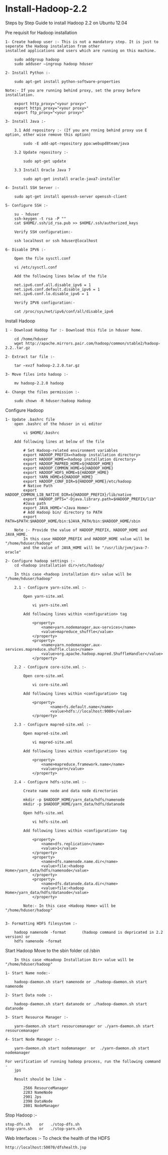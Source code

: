 Install-Hadoop-2.2
==================

Steps by Step Guide to install Hadoop 2.2 on Ubuntu 12.04

Pre requisit for Hadoop installation

	1- Create hadoop user :- This is not a mandatory step. It is just to seperate the Hadoop instalation from other
	installed applications and users which are running on this machine.

    	sudo addgroup hadoop
    	sudo adduser —ingroup hadoop hduser

	2- Install Python :- 
	
		sudo apt-get install python-software-properties
	
	Note:- If you are running behind proxy, set the proxy before installation.
	
		export http_proxy="<your proxy>"
		export https_proxy="<your proxy>"
		export ftp_proxy="<your proxy>"
	
	3- Install Java :- 
	
		3.1 Add repository :- (If you are rnning behind proxy use E option, other wise remove this option)
		
			sudo -E add-apt-repository ppa:webupd8team/java
		
		3.2 Update repository :- 
	
			sudo apt-get update
			
		3.3 Install Oracle Java 7
		
			sudo apt-get install oracle-java7-installer
			
	4- Install SSH Server :-
	
		sudo apt-get install openssh-server openssh-client
		
	5- Configure SSH :- 
	
		su - hduser
		ssh-keygen -t rsa -P ""
		cat $HOME/.ssh/id_rsa.pub >> $HOME/.ssh/authorized_keys
	
		Verify SSH configuration:-  
		
		ssh localhost or ssh hduser@localhost
	
	6- Disable IPV6 :- 
	
		Open the file sysctl.conf
	
		vi /etc/sysctl.conf
	
		Add the following lines below of the file
	
		net.ipv6.conf.all.disable_ipv6 = 1
		net.ipv6.conf.default.disable_ipv6 = 1
		net.ipv6.conf.lo.disable_ipv6 = 1
		
		Verify IPV6 configuration:-  
	
		cat /proc/sys/net/ipv6/conf/all/disable_ipv6
	
Install Hadoop

	1 - Download Haddop Tar :- Download this file in hduser home.
	
		cd /home/hduser
		wget http://apache.mirrors.pair.com/hadoop/common/stable2/hadoop-2.2..tar.gz
		
	2- Extract tar file :-
		
		tar –xvzf hadoop-2.2.0.tar.gz
		
	3- Move files into hadoop :- 
	
		mv hadoop-2.2.0 hadoop
		
	4- Change the files permission :- 
		
		sudo chown -R hduser:hadoop Hadoop
		
Configure Hadoop	

	1- Update .bashrc file
		open .bashrc of the hduser in vi editor
		
			vi $HOME/.bashrc
		
		Add following lines at below of the file
			
			# Set Hadoop-related environment variables
			export HADOOP_PREFIX=<hadoop installation directory>
			export HADOOP_HOME=<hadoop installation directory>
			export HADOOP_MAPRED_HOME=${HADOOP_HOME}
			export HADOOP_COMMON_HOME=${HADOOP_HOME}
			export HADOOP_HDFS_HOME=${HADOOP_HOME}
			export YARN_HOME=${HADOOP_HOME}
			export HADOOP_CONF_DIR=${HADOOP_HOME}/etc/hadoop
			# Native Path
			export HADOOP_COMMON_LIB_NATIVE_DIR=${HADOOP_PREFIX}/lib/native
			export HADOOP_OPTS="-Djava.library.path=$HADOOP_PREFIX/lib"
			#Java path
			export JAVA_HOME='<Java Home>'
			# Add Hadoop bin/ directory to PATH
			export PATH=$PATH:$HADOOP_HOME/bin:$JAVA_PATH/bin:$HADOOP_HOME/sbin
			
		Note :- Provide the value of HADOOP_PREFIX, HADOOP_HOME and JAVA_HOME.
			In this case HADOOP_PREFIX and HADOOP_HOME value will be "/home/hduser/hadoop"
			and the value of JAVA_HOME will be "/usr/lib/jvm/java-7-oracle" 
	
	2- Configure hadoop settings :- 
		cd <hadoop installation dir>/etc/hadoop/
		
		In this case <hadoop installation dir> value will be "/home/hduser/hadoop"
	
		2.1 - Configure yarn-site.xml :- 
			
			Open yarn-site.xml 
			
				vi yarn-site.xml
			
			Add following lines within <configuration> tag
			
				<property>
				    <name>yarn.nodemanager.aux-services</name>
				    <value>mapreduce_shuffle</value>
				</property>
				<property>
				    <name>yarn.nodemanager.aux-services.mapreduce.shuffle.class</name>
				    <value>org.apache.hadoop.mapred.ShuffleHandler</value>
				</property>
		
		2.2 - Configure core-site.xml :- 
			
			Open core-site.xml 
			
				vi core-site.xml
			
			Add following lines within <configuration> tag
			
				<property>
			    	    <name>fs.default.name</name>
			    	    <value>hdfs://localhost:9000</value>
				</property>
				
		2.3 - Configure mapred-site.xml :- 
			
			Open mapred-site.xml 
			
				vi mapred-site.xml
			
			Add following lines within <configuration> tag
			
				<property>
				    <name>mapreduce.framework.name</name>
				    <value>yarn</value>
				</property>

		2.4 - Configure hdfs-site.xml :- 
			
			Create name node and data node directories
			
			mkdir -p $HADOOP_HOME/yarn_data/hdfs/namenode
			mkdir -p $HADOOP_HOME/yarn_data/hdfs/datanode
			
			Open hdfs-site.xml 
			
				vi hdfs-site.xml
			
			Add following lines within <configuration> tag
			
				<property>
				    <name>dfs.replication</name>
				    <value>1</value>
				</property>
				<property>
				    <name>dfs.namenode.name.dir</name>
				    <value>file:<hadoop Home>/yarn_data/hdfs/namenode</value>
				</property>
				<property>
				    <name>dfs.datanode.data.dir</name>
				    <value>file:<hadoop Home>/yarn_data/hdfs/datanode</value>
				</property>
				
			Note:- In this case <Hadoop Home> will be "/home/hduser/hadoop" 
			
			
	3- Formatting HDFS filesystem :-
	
		hadoop namenode -format       (hadoop command is depricated in 2.2 version) or
		hdfs namenode -format
	
Start Hadoop
	Move to the sbin folder
		cd <Hoadoop Installation Dir>/sbin
		
		In this case <Hoadoop Installation Dir> value will be "/home/hduser/hadoop"
	
	1- Start Name node:- 
		
		hadoop-daemon.sh start namenode or ./hadoop-daemon.sh start namenode
	
	2- Start Data node :- 
	
		hadoop-daemon.sh start datanode or ./hadoop-daemon.sh start datanode
		
	3- Start Resource Manager :- 
	
		yarn-daemon.sh start resourcemanager or ./yarn-daemon.sh start resourcemanager
		
	4- Start Node Manager :- 
	
		yarn-daemon.sh start nodemanager  or  ./yarn-daemon.sh start nodemanager
	
	For verification of running hadoop process, run the following command - 
		jps
		
		Result should be like -
		
			2566 ResourceManager
			2283 NameNode
			2901 Jps
			2398 DataNode
			2801 NodeManager
	
	
Stop Hadoop :- 

	stop-dfs.sh    or   ./stop-dfs.sh
	stop-yarn.sh   or   ./stop-yarn.sh

Web Interfaces :- To check the health of the HDFS

	http://localhost:50070/dfshealth.jsp

